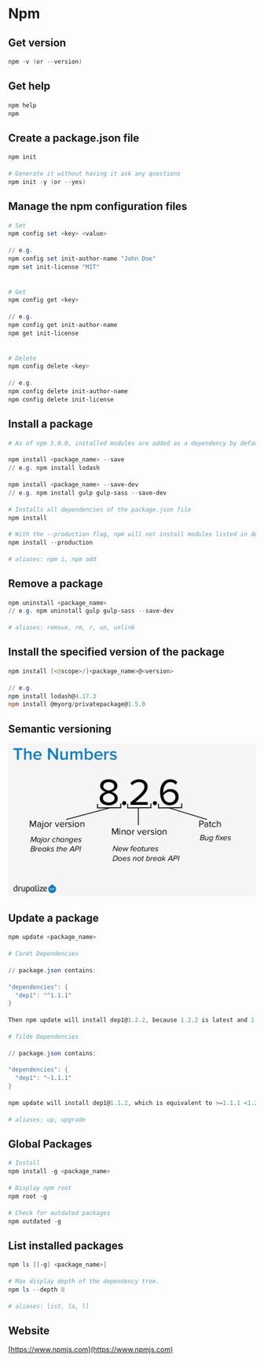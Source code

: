 # Npm

## Get version
```powershell
npm -v (or --version)
```

## Get help
```powershell
npm help
npm
```

## Create a package.json file
```powershell
npm init

# Generate it without having it ask any questions
npm init -y (or --yes) 
```

## Manage the npm configuration files
```powershell
# Set
npm config set <key> <value>

// e.g.
npm config set init-author-name "John Doe"
npm set init-license "MIT"


# Get
npm config get <key>

// e.g.
npm config get init-author-name
npm get init-license


# Delete
npm config delete <key>

// e.g.
npm config delete init-author-name
npm config delete init-license
```

## Install a package
```powershell
# As of npm 5.0.0, installed modules are added as a dependency by default, so the --save option is no longer needed

npm install <package_name> --save
// e.g. npm install lodash

npm install <package_name> --save-dev
// e.g. npm install gulp gulp-sass --save-dev

# Installs all dependencies of the package.json file
npm install

# With the --production flag, npm will not install modules listed in devDependencies
npm install --production

# aliases: npm i, npm add
```

## Remove a package
```powershell
npm uninstall <package_name>
// e.g. npm uninstall gulp gulp-sass --save-dev

# aliases: remove, rm, r, un, unlink
```

## Install the specified version of the package
```powershell
npm install [<@scope>/]<package_name>@<version>

// e.g.
npm install lodash@4.17.3
npm install @myorg/privatepackage@1.5.0
```

## Semantic versioning
![](semantic-versioning.jpg)

## Update a package
```powershell
npm update <package_name>

# Caret Dependencies

// package.json contains:

"dependencies": {
  "dep1": "^1.1.1"
}

Then npm update will install dep1@1.2.2, because 1.2.2 is latest and 1.2.2 satisfies ^1.1.1

# Tilde Dependencies

// package.json contains:

"dependencies": {
  "dep1": "~1.1.1"
}

npm update will install dep1@1.1.2, which is equivalent to >=1.1.1 <1.2.0

# aliases: up, upgrade
```

## Global Packages
```powershell
# Install
npm install -g <package_name>

# Display npm root
npm root -g

# Check for outdated packages
npm outdated -g
```

## List installed packages
```powershell
npm ls [[-g] <package_name>]

# Max display depth of the dependency tree.
npm ls --depth 0

# aliases: list, la, ll
```

## Website
[https://www.npmjs.com](https://www.npmjs.com)